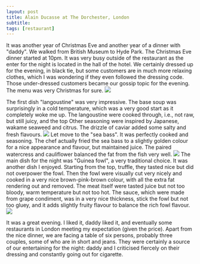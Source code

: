 ```yaml
---
layout: post
title: Alain Ducasse at The Dorchester, London
subtitle: 
tags: [restaurant]
---
```


It was another year of Christmas Eve and another year of a dinner with "daddy".
We walked from British Museum to Hyde Park.
The Christmas Eve dinner started at 10pm.
It was very busy outside of the restaurant as the enter for the night is located in the hall of the hotel.
We certainly dressed up for the evening, in black tie, but some customers are in much more relaxing clothes, which I was wondering if they even followed the dressing code.
Those under-dressed customers became our gossip topic for the evening.
The menu was very Christmas for sure.
<img src="{{ 'img/Alain-Ducasse-Dorchester-menu.jpg' | relative_url }}" />

The first dish "langoustine" was very impressive.
The base soup was surprisingly in a cold temperature, which was a very good start as it completely woke me up.
The langoustine were cooked through, i.e., not raw, but still juicy, and the top
Other seasoning were inspired by Japanese, wakame seaweed and citrus.
The drizzle of caviar added some salty and fresh flavours.
<img src="{{ 'img/Alain-Ducasse-Dorchester-langoustine.jpg' | relative_url }}" />
Let move to the "sea bass".
It was perfectly cooked and seasoning.
The chef actually fried the sea bass to a slightly golden colour for a nice appearance and flavour, but maintained juice.
The paired watercress and cauliflower balanced the fat from the fish very well.
<img src="{{ 'img/Alain-Ducasse-Dorchester-sea-bass.jpg' | relative_url }}" />
The main dish for the night was "Guinea fowl", a very traditional choice.
It was another dish I enjoyed.
Starting from the top, truffle, they tasted nice but did not overpower the fowl.
Then the fowl were visually cut very nicely and cooked in a very nice brown-pink-brown colour, with all the extra fat rendering out and removed.
The meat itself were tasted juice but not too bloody, warm temperature but not too hot.
The sauce, which were made from grape condiment, was in a very nice thickness, stick the fowl but not too gluey, and it adds slightly fruity flavour to balance the rich fowl flavour.
<img src="{{ 'img/Alain-Ducasse-Dorchester-guinea-fowl.jpg' | relative_url }}" />

It was a great evening.
I liked it, daddy liked it, and eventually some restaurants in London meeting my expectation (given the price).
Apart from the nice dinner, we are facing a table of six persons, probably three couples, some of who are in short and jeans.
They were certainly a source of our entertaining for the night: daddy and I criticised fiercely on their dressing and constantly going out for cigarette.
